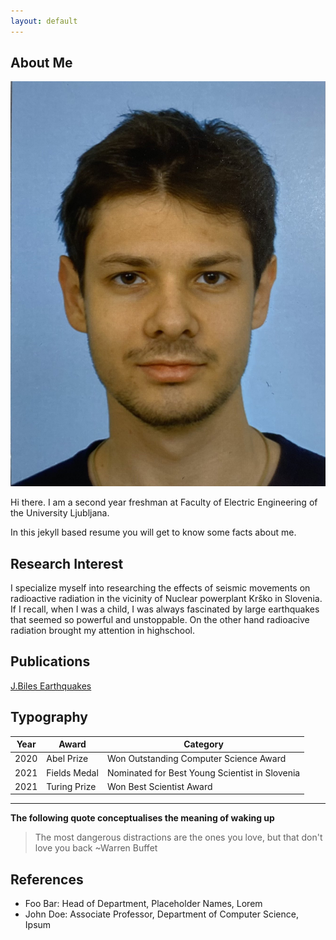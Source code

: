 ```yaml
---
layout: default
---
```


## About Me

<img class="profile-picture" src="matejkovac.jpg">

Hi there. I am a second year freshman at Faculty of Electric Engineering of the University Ljubljana. 

In this jekyll based resume you will get to know some facts about me. 

## Research Interest

I specialize myself into researching the effects of seismic movements on radioactive radiation in the vicinity of Nuclear powerplant Krško in Slovenia. If I recall, when I was a child, I was always fascinated by large earthquakes that seemed so powerful and unstoppable. On the other hand radioacive radiation brought my attention in highschool. 

## Publications

[J.Biles Earthquakes](https://www.academia.edu/4320448/Earthquakes_Literature)


## Typography



Year | Award | Category
-----|-------|--------
2020 | Abel Prize| Won Outstanding Computer Science Award 
2021 | Fields Medal| Nominated for Best Young Scientist in Slovenia
2021 | Turing Prize | Won Best Scientist Award 



---

**The following quote conceptualises the meaning of waking up** 

> The  most dangerous distractions are the ones you love, but that don't love you back                                                                     ~Warren Buffet

## References

* Foo Bar: Head of Department, Placeholder Names, Lorem
* John Doe: Associate Professor, Department of Computer Science, Ipsum
